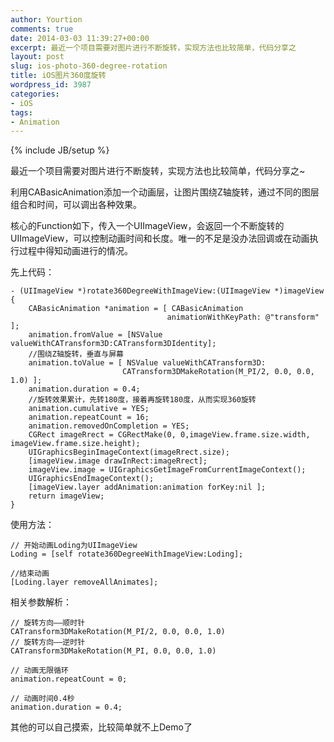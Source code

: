 ```yaml
---
author: Yourtion
comments: true
date: 2014-03-03 11:39:27+00:00
excerpt: 最近一个项目需要对图片进行不断旋转，实现方法也比较简单，代码分享之
layout: post
slug: ios-photo-360-degree-rotation
title: iOS图片360度旋转
wordpress_id: 3987
categories:
- iOS
tags:
- Animation
---
```

{% include JB/setup %}

最近一个项目需要对图片进行不断旋转，实现方法也比较简单，代码分享之~

利用CABasicAnimation添加一个动画层，让图片围绕Z轴旋转，通过不同的图层组合和时间，可以调出各种效果。

核心的Function如下，传入一个UIImageView，会返回一个不断旋转的UIImageView，可以控制动画时间和长度。唯一的不足是没办法回调或在动画执行过程中得知动画进行的情况。

先上代码：

```objc
- (UIImageView *)rotate360DegreeWithImageView:(UIImageView *)imageView {
    CABasicAnimation *animation = [ CABasicAnimation
                                   animationWithKeyPath: @"transform" ];
    animation.fromValue = [NSValue valueWithCATransform3D:CATransform3DIdentity];
    //围绕Z轴旋转，垂直与屏幕
    animation.toValue = [ NSValue valueWithCATransform3D:
                         CATransform3DMakeRotation(M_PI/2, 0.0, 0.0, 1.0) ];
    animation.duration = 0.4;
    //旋转效果累计，先转180度，接着再旋转180度，从而实现360旋转
    animation.cumulative = YES;
    animation.repeatCount = 16;
    animation.removedOnCompletion = YES;
    CGRect imageRrect = CGRectMake(0, 0,imageView.frame.size.width, imageView.frame.size.height);
    UIGraphicsBeginImageContext(imageRrect.size);
    [imageView.image drawInRect:imageRrect];
    imageView.image = UIGraphicsGetImageFromCurrentImageContext();
    UIGraphicsEndImageContext();
    [imageView.layer addAnimation:animation forKey:nil ];
    return imageView;
}
```

使用方法：

```objc
// 开始动画Loding为UIImageView
Loding = [self rotate360DegreeWithImageView:Loding];

//结束动画
[Loding.layer removeAllAnimates];
```

相关参数解析：

```objc
// 旋转方向——顺时针
CATransform3DMakeRotation(M_PI/2, 0.0, 0.0, 1.0)
// 旋转方向——逆时针
CATransform3DMakeRotation(M_PI, 0.0, 0.0, 1.0)

// 动画无限循环
animation.repeatCount = 0;

// 动画时间0.4秒
animation.duration = 0.4;
```

其他的可以自己摸索，比较简单就不上Demo了

